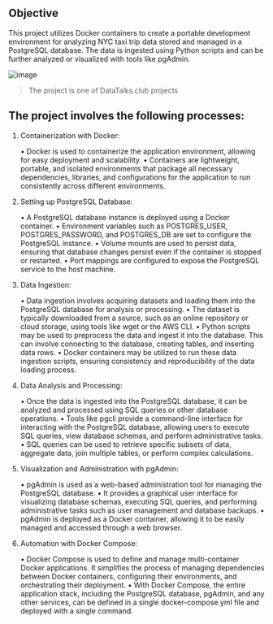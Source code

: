 ## Objective
This project utilizes Docker containers to create a portable development environment for analyzing NYC taxi trip data stored and managed in a PostgreSQL database. The data is ingested using Python scripts and can be further analyzed or visualized with tools like pgAdmin.

![image](https://github.com/esamtronics/Ingesting-NYC-data-to-Postgres/assets/107403255/f63ace8b-db0b-49f1-b25b-c25eeb11e2f8)

> The project is one of DataTalks.club projects

## The project involves the following processes:

1. Containerization with Docker:

    • Docker is used to containerize the application environment, allowing for easy deployment and scalability.
    • Containers are lightweight, portable, and isolated environments that package all necessary dependencies, libraries, and configurations for the application to run consistently across different environments.

2. Setting up PostgreSQL Database:

    • A PostgreSQL database instance is deployed using a Docker container.
    • Environment variables such as POSTGRES_USER, POSTGRES_PASSWORD, and POSTGRES_DB are set to configure the PostgreSQL instance.
    • Volume mounts are used to persist data, ensuring that database changes persist even if the container is stopped or restarted.
    • Port mappings are configured to expose the PostgreSQL service to the host machine.

3. Data Ingestion:

    • Data ingestion involves acquiring datasets and loading them into the PostgreSQL database for analysis or processing.
    • The dataset is typically downloaded from a source, such as an online repository or cloud storage, using tools like wget or the AWS CLI.
    • Python scripts may be used to preprocess the data and ingest it into the database. This can involve connecting to the database, creating tables, and inserting data rows.
    • Docker containers may be utilized to run these data ingestion scripts, ensuring consistency and reproducibility of the data loading process.

4. Data Analysis and Processing:

    • Once the data is ingested into the PostgreSQL database, it can be analyzed and processed using SQL queries or other database operations.
    • Tools like pgcli provide a command-line interface for interacting with the PostgreSQL database, allowing users to execute SQL queries, view database schemas, and perform administrative tasks.
    • SQL queries can be used to retrieve specific subsets of data, aggregate data, join multiple tables, or perform complex calculations.

5. Visualization and Administration with pgAdmin:

    • pgAdmin is used as a web-based administration tool for managing the PostgreSQL database.
    • It provides a graphical user interface for visualizing database schemas, executing SQL queries, and performing administrative tasks such as user management and database backups.
    • pgAdmin is deployed as a Docker container, allowing it to be easily managed and accessed through a web browser.

6. Automation with Docker Compose:

    • Docker Compose is used to define and manage multi-container Docker applications.
    It simplifies the process of managing dependencies between Docker containers, configuring their environments, and orchestrating their deployment.
    • With Docker Compose, the entire application stack, including the PostgreSQL database, pgAdmin, and any other services, can be defined in a single docker-compose.yml file and deployed with a single command.
